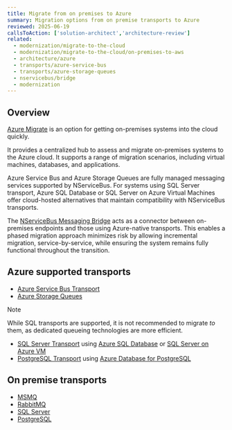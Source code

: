 ```yaml
---
title: Migrate from on premises to Azure
summary: Migration options from on premise transports to Azure
reviewed: 2025-06-19
callsToAction: ['solution-architect','architecture-review']
related:
  - modernization/migrate-to-the-cloud
  - modernization/migrate-to-the-cloud/on-premises-to-aws
  - architecture/azure
  - transports/azure-service-bus
  - transports/azure-storage-queues
  - nservicebus/bridge
  - modernization
---
```


## Overview

[Azure Migrate](https://azure.microsoft.com/en-us/products/azure-migrate) is an option for getting on-premises systems into the cloud quickly.

It provides a centralized hub to assess and migrate on-premises systems to the Azure cloud. It supports a range of migration scenarios, including virtual machines, databases, and applications.

Azure Service Bus and Azure Storage Queues are fully managed messaging services supported by NServiceBus. For systems using SQL Server transport, Azure SQL Database or SQL Server on Azure Virtual Machines offer cloud-hosted alternatives that maintain compatibility with NServiceBus transports.

The [NServiceBus Messaging Bridge](/nservicebus/bridge) acts as a connector between on-premises endpoints and those using Azure-native transports. This enables a phased migration approach minimizes risk by allowing incremental migration, service-by-service, while ensuring the system remains fully functional throughout the transition.

## Azure supported transports

- [Azure Service Bus Transport](/transports/azure-service-bus/)
- [Azure Storage Queues](/transports/azure-storage-queues/)

> [!NOTE]
> While SQL transports are supported, it is not recommended to migrate *to* them, as dedicated queueing technologies are more efficient.

- [SQL Server Transport](/transports/sql/)  using [Azure SQL Database](https://azure.microsoft.com/en-us/products/azure-sql/database/) or [SQL Server on Azure VM](https://azure.microsoft.com/en-us/products/virtual-machines/sql-server/)
- [PostgreSQL Transport](/transports/postgresql/)  using [Azure Database for PostgreSQL](https://azure.microsoft.com/en-us/products/postgresql/)

## On premise transports

- [MSMQ](/transports/msmq/)
- [RabbitMQ](/transports/rabbitmq/)
- [SQL Server](/transports/sql/)
- [PostgreSQL](/transports/postgresql/)